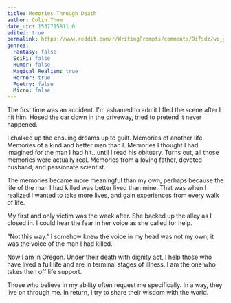 ```yaml
---
title: Memories Through Death
author: Colin Thom
date_utc: 1537715811.0
edited: true
permalink: https://www.reddit.com/r/WritingPrompts/comments/9i7sdz/wp_you_accidentally_kill_a_person_instantly_you/
genres:
  Fantasy: false
  SciFi: false
  Humor: false
  Magical Realism: true
  Horror: true
  Poetry: false
  Micro: false
---
```

The first time was an accident. I'm ashamed to admit I fled the scene after I hit him. Hosed the car down in the driveway, tried to pretend it never happened.

I chalked up the ensuing dreams up to guilt. Memories of another life. Memories of a kind and better man than I. Memories I thought I had imagined for the man I had hit...until I read his obituary. Turns out, all those memories were actually real. Memories from a loving father, devoted husband, and passionate scientist.

The memories became more meaningful than my own, perhaps because the life of the man I had killed was better lived than mine. That was when I realized I wanted to take more lives, and gain experiences from every walk of life.

My first and only victim was the week after. She backed up the alley as I closed in. I could hear the fear in her voice as she called for help.

"Not this way." I somehow knew the voice in my head was not my own; it was the voice of the man I had killed.

Now I am in Oregon. Under their death with dignity act, I help those who have lived a full life and are in terminal stages of illness. I am the one who takes then off life support.

Those who believe in my ability often request me specifically. In a way, they live on through me. In return, I try to share their wisdom with the world.
